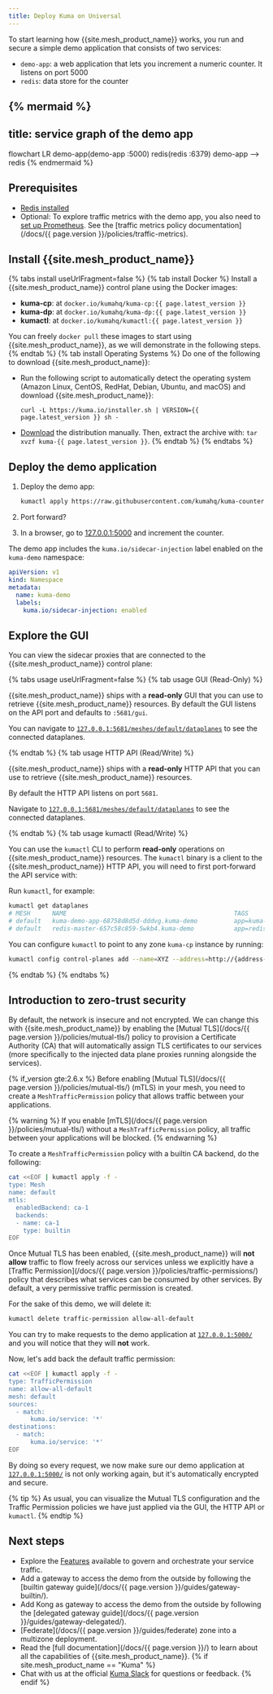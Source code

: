 ```yaml
---
title: Deploy Kuma on Universal
---
```


To start learning how {{site.mesh_product_name}} works, you run and secure a simple demo application that consists of two services:

- `demo-app`: a web application that lets you increment a numeric counter. It listens on port 5000
- `redis`: data store for the counter


{% mermaid %}
---
title: service graph of the demo app
---
flowchart LR
demo-app(demo-app :5000)
redis(redis :6379)
demo-app --> redis
{% endmermaid %}

## Prerequisites

* [Redis installed](https://redis.io/docs/getting-started/)
* Optional: To explore traffic metrics with the demo app, you also need to [set up Prometheus](https://prometheus.io/docs/prometheus/latest/getting_started/). See the [traffic metrics policy documentation](/docs/{{ page.version }}/policies/traffic-metrics).

## Install {{site.mesh_product_name}}

{% tabs install useUrlFragment=false %}
{% tab install Docker %}
Install a {{site.mesh_product_name}} control plane using the Docker images:

* **kuma-cp**: at `docker.io/kumahq/kuma-cp:{{ page.latest_version }}`
* **kuma-dp**: at `docker.io/kumahq/kuma-dp:{{ page.latest_version }}`
* **kumactl**: at `docker.io/kumahq/kumactl:{{ page.latest_version }}`

You can freely `docker pull` these images to start using {{site.mesh_product_name}}, as we will demonstrate in the following steps.
{% endtab %}
{% tab install Operating Systems %}
Do one of the following to download {{site.mesh_product_name}}:

* Run the following script to automatically detect the operating system (Amazon Linux, CentOS, RedHat, Debian, Ubuntu, and macOS) and download {{site.mesh_product_name}}:
    <div class="language-sh">
    <pre class="no-line-numbers"><code>curl -L https://kuma.io/installer.sh | VERSION={{ page.latest_version }} sh -</code></pre>
    </div>
* <a href="{{ site.links.direct }}/kuma-legacy/raw/names/kuma-{{ page.os }}-{{ page.arch }}/versions/{{ page.latest_version }}/kuma-{{ page.latest_version }}-{{ page.os }}-{{ page.arch }}.tar.gz">Download</a> the distribution manually. Then, extract the archive with: `tar xvzf kuma-{{ page.latest_version }}`.
{% endtab %}
{% endtabs %}

## Deploy the demo application

1. Deploy the demo app:
    ```sh
    kumactl apply https://raw.githubusercontent.com/kumahq/kuma-counter-demo/master/demo.yaml
    ```

1. Port forward?
1. In a browser, go to [127.0.0.1:5000](http://127.0.0.1:5000) and increment the counter.

The demo app includes the `kuma.io/sidecar-injection` label enabled on the `kuma-demo` namespace:

```yaml
apiVersion: v1
kind: Namespace
metadata:
  name: kuma-demo
  labels:
    kuma.io/sidecar-injection: enabled
```

## Explore the GUI

You can view the sidecar proxies that are connected to the {{site.mesh_product_name}} control plane:

{% tabs usage useUrlFragment=false %}
{% tab usage GUI (Read-Only) %}

{{site.mesh_product_name}} ships with a **read-only** GUI that you can use to retrieve {{site.mesh_product_name}} resources. By default the GUI listens on the API port and defaults to `:5681/gui`. 

You can navigate to [`127.0.0.1:5681/meshes/default/dataplanes`](http://127.0.0.1:5681/meshes/default/dataplanes) to see the connected dataplanes.

{% endtab %}
{% tab usage HTTP API (Read/Write) %}

{{site.mesh_product_name}} ships with a **read-only** HTTP API that you can use to retrieve {{site.mesh_product_name}} resources. 

By default the HTTP API listens on port `5681`. 

Navigate to [`127.0.0.1:5681/meshes/default/dataplanes`](http://127.0.0.1:5681/meshes/default/dataplanes) to see the connected dataplanes.

{% endtab %}
{% tab usage kumactl (Read/Write) %}

You can use the `kumactl` CLI to perform **read-only** operations on {{site.mesh_product_name}} resources. The `kumactl` binary is a client to the {{site.mesh_product_name}} HTTP API, you will need to first port-forward the API service with:

Run `kumactl`, for example:

```sh
kumactl get dataplanes
# MESH      NAME                                              TAGS
# default   kuma-demo-app-68758d8d5d-dddvg.kuma-demo          app=kuma-demo-demo-app env=prod pod-template-hash=68758d8d5d protocol=http service=demo-app_kuma-demo_svc_5000 version=v8
# default   redis-master-657c58c859-5wkb4.kuma-demo           app=redis pod-template-hash=657c58c859 protocol=tcp role=master service=redis_kuma-demo_svc_6379 tier=backend
```

You can configure `kumactl` to point to any zone `kuma-cp` instance by running:

```sh
kumactl config control-planes add --name=XYZ --address=http://{address-to-kuma}:5681
```
{% endtab %}
{% endtabs %}

## Introduction to zero-trust security

By default, the network is insecure and not encrypted. We can change this with {{site.mesh_product_name}} by enabling the [Mutual TLS](/docs/{{ page.version }}/policies/mutual-tls/) policy to provision a Certificate Authority (CA) that will automatically assign TLS certificates to our services (more specifically to the injected data plane proxies running alongside the services).

{% if_version gte:2.6.x %}
Before enabling [Mutual TLS](/docs/{{ page.version }}/policies/mutual-tls/) (mTLS) in your mesh, you need to create a `MeshTrafficPermission` policy that allows traffic between your applications.

{% warning %}
If you enable [mTLS](/docs/{{ page.version }}/policies/mutual-tls/) without a `MeshTrafficPermission` policy, all traffic between your applications will be blocked. 
{% endwarning %}

To create a `MeshTrafficPermission` policy with a builtin CA backend, do the following:

```sh
cat <<EOF | kumactl apply -f -
type: Mesh
name: default
mtls:
  enabledBackend: ca-1
  backends:
  - name: ca-1
    type: builtin
EOF
```

Once Mutual TLS has been enabled, {{site.mesh_product_name}} will **not allow** traffic to flow freely across our services unless we explicitly have a [Traffic Permission](/docs/{{ page.version }}/policies/traffic-permissions/) policy that describes what services can be consumed by other services.
By default, a very permissive traffic permission is created.

For the sake of this demo, we will delete it:

```sh
kumactl delete traffic-permission allow-all-default
```

You can try to make requests to the demo application at [`127.0.0.1:5000/`](http://127.0.0.1:5000/) and you will notice that they will **not** work.

Now, let's add back the default traffic permission:
```sh
cat <<EOF | kumactl apply -f -
type: TrafficPermission
name: allow-all-default
mesh: default
sources:
  - match:
      kuma.io/service: '*'
destinations:
  - match:
      kuma.io/service: '*'
EOF
```

By doing so every request, we now make sure our demo application at [`127.0.0.1:5000/`](http://127.0.0.1:5000/) is not only working again, but it's automatically encrypted and secure.

{% tip %}
As usual, you can visualize the Mutual TLS configuration and the Traffic Permission policies we have just applied via the GUI, the HTTP API or `kumactl`.
{% endtip %}

## Next steps

* Explore the [Features](/features) available to govern and orchestrate your service traffic.
* Add a gateway to access the demo from the outside by following the [builtin gateway guide](/docs/{{ page.version }}/guides/gateway-builtin/).
* Add Kong as gateway to access the demo from the outside by following the [delegated gateway guide](/docs/{{ page.version }}/guides/gateway-delegated/).
* [Federate](/docs/{{ page.version }}/guides/federate) zone into a multizone deployment.
* Read the [full documentation](/docs/{{ page.version }}/) to learn about all the capabilities of {{site.mesh_product_name}}.
{% if site.mesh_product_name == "Kuma" %}
* Chat with us at the official [Kuma Slack](/community) for questions or feedback.
{% endif %}